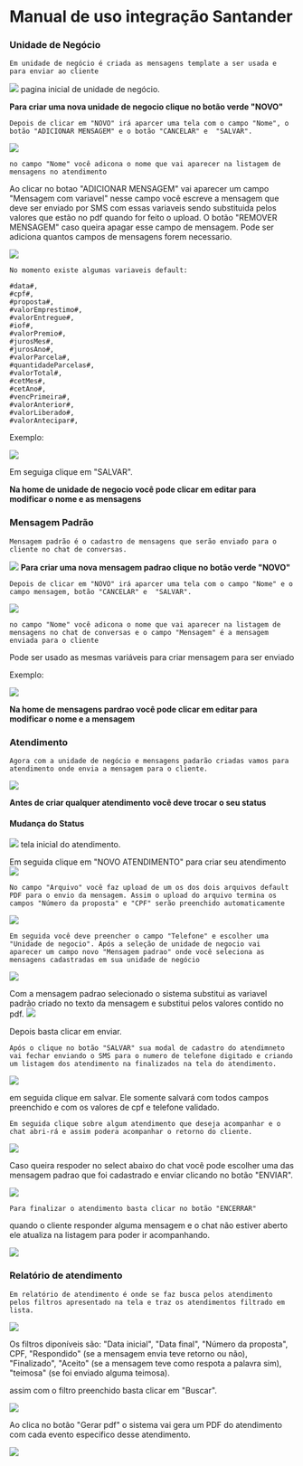# Manual de uso integração Santander
### Unidade de Negócio
```
Em unidade de negócio é criada as mensagens template a ser usada e para enviar ao cliente
```
![](./imagensSantander/unidade_negocio_home.png)
pagina inicial de unidade de negócio.

**Para criar uma nova unidade de negocio clique no botão verde "NOVO"**

```
Depois de clicar em "NOVO" irá aparcer uma tela com o campo "Nome", o botão "ADICIONAR MENSAGEM" e o botão "CANCELAR" e  "SALVAR".
```
![](./imagensSantander/ad_uni_negocio.png)

```
no campo "Nome" você adicona o nome que vai aparecer na listagem de mensagens no atendimento
```

Ao clicar no botao "ADICIONAR MENSAGEM" vai aparecer um campo "Mensagem com variavel" nesse campo você escreve a mensagem que deve ser enviado por SMS com essas variaveis sendo substituida pelos valores que estão no pdf quando for feito o upload. O botão "REMOVER MENSAGEM" caso queira apagar esse campo de mensagem. Pode ser adiciona quantos campos de mensagens forem necessario.

![](./imagensSantander/unid_neg_add_msg.png)

```
No momento existe algumas variaveis default:

#data#,
#cpf#,
#proposta#,
#valorEmprestimo#,
#valorEntregue#,
#iof#,
#valorPremio#,
#jurosMes#,
#jurosAno#,
#valorParcela#,
#quantidadeParcelas#,
#valorTotal#,
#cetMes#,
#cetAno#,
#vencPrimeira#,
#valorAnterior#,
#valorLiberado#,
#valorAntecipar#,
```
Exemplo:

![](./imagensSantander/exemplo_uni_neg.png)

Em seguiga clique em  "SALVAR".

**Na home de unidade de negocio você pode clicar em editar para modificar o nome e as mensagens**

### Mensagem Padrão

```
Mensagem padrão é o cadastro de mensagens que serão enviado para o cliente no chat de conversas.
```
![](./imagensSantander/msg_padrao_home.png)
**Para criar uma nova mensagem padrao clique no botão verde "NOVO"**

```
Depois de clicar em "NOVO" irá aparcer uma tela com o campo "Nome" e o campo mensagem, botão "CANCELAR" e  "SALVAR".
```
![](./imagensSantander/home_msg_padrao.png)

```
no campo "Nome" você adicona o nome que vai aparecer na listagem de mensagens no chat de conversas e o campo "Mensagem" é a mensagem enviada para o cliente
```

Pode ser usado as mesmas variáveis para criar mensagem para ser enviado

Exemplo:

![](./imagensSantander/ad_msg_padrao.png)

**Na home de mensagens pardrao você pode clicar em editar para modificar o nome e a mensagem**

### Atendimento
```
Agora com a unidade de negócio e mensagens padarão criadas vamos para atendimento onde envia a mensagem para o cliente.
```
![](./imagensSantander/home_atendimento.png)

**Antes de criar qualquer atendimento você deve trocar o seu status**

#### **Mudança do Status**
![](./imagensSantander/status_atendimento.png)
tela inicial do atendimento.

Em seguida clique em "NOVO ATENDIMENTO" para criar seu atendimento
![](./imagensSantander/novo_atendimento.png)

```
No campo "Arquivo" você faz upload de um os dos dois arquivos default PDF para o envio da mensagem. Assim o upload do arquivo termina os campos "Número da proposta" e "CPF" serão preenchido automaticamente
```
![](./imagensSantander/upload_atendimento.png)

```
Em seguida você deve preencher o campo "Telefone" e escolher uma "Unidade de negocio". Após a seleção de unidade de negocio vai aparecer um campo novo "Mensagem padrao" onde você seleciona as mensagens cadastradas em sua unidade de negócio
```
![](./imagensSantander/select_msg_padrao.png)

Com a mensagem padrao selecionado o sistema substitui as variavel padrão criado no texto da mensagem e substitui pelos valores contido no pdf.
![](./imagensSantander/atendimento_msg_padrao_selecionado.png)

Depois basta clicar em enviar.

```
Após o clique no botão "SALVAR" sua modal de cadastro do atendimneto vai fechar enviando o SMS para o numero de telefone digitado e criando um listagem dos atendimento na finalizados na tela do atendimento.
```
![](./imagensSantander/lista_atendimento.png)

em seguida clique em salvar. Ele somente salvará com todos campos preenchido e com os valores de cpf e telefone validado.

```
Em seguida clique sobre algum atendimento que deseja acompanhar e o chat abri-rá e assim podera acompanhar o retorno do cliente.
```
![](./imagensSantander/acompanha_chat.png)

Caso queira respoder no select abaixo do chat você pode escolher uma das mensagem padrao que foi cadastrado e enviar clicando no botão "ENVIAR".

![](./imagensSantander/resp_chat.png)
```
Para finalizar o atendimento basta clicar no botão "ENCERRAR"
```

quando o cliente responder alguma mensagem e o chat não estiver aberto ele atualiza na listagem para poder ir acompanhando.

![](./imagensSantander/atualiza_chat.png)

### Relatório de atendimento

```
Em relatório de atendimento é onde se faz busca pelos atendimento pelos filtros apresentado na tela e traz os atendimentos filtrado em lista.
```

![](./imagensSantander/relatorio_atendimento.png)

Os filtros diponíveis são: "Data inicial", "Data final", "Número da proposta", CPF, "Respondido" (se a mensagem envia teve retorno ou não), "Finalizado", "Aceito" (se a mensagem teve como respota a palavra sim), "teimosa" (se foi enviado alguma teimosa).

assim com o filtro preenchido basta clicar em "Buscar".

![](./imagensSantander/busca_relatorio_atendimento.png)

Ao clica no  botão "Gerar pdf" o sistema vai gera um PDF do atendimento com cada evento especifico desse atendimento.

![](./imagensSantander/pdf_relatorio_atendimento.png)